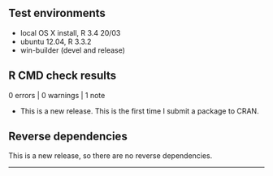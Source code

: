 ## Test environments
* local OS X install, R 3.4 20/03
* ubuntu 12.04, R 3.3.2
* win-builder (devel and release)

## R CMD check results

0 errors | 0 warnings | 1 note

* This is a new release. This is the first time I submit a package to CRAN. 

## Reverse dependencies

This is a new release, so there are no reverse dependencies.

---
